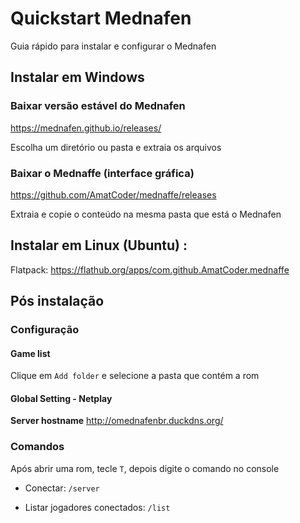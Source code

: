 # Quickstart Mednafen

Guia rápido para instalar e configurar o Mednafen

## Instalar em Windows

### Baixar versão estável do Mednafen

https://mednafen.github.io/releases/

Escolha um diretório ou pasta e extraia os arquivos

### Baixar o Mednaffe (interface gráfica)

https://github.com/AmatCoder/mednaffe/releases

Extraia e copie o conteúdo na mesma pasta que está o Mednafen

## Instalar em Linux (Ubuntu) : 

Flatpack: https://flathub.org/apps/com.github.AmatCoder.mednaffe

## Pós instalação

### Configuração

#### Game list

Clique em `Add folder` e selecione a pasta que contém a rom

#### Global Setting - Netplay

**Server hostname** http://omednafenbr.duckdns.org/

### Comandos

Após abrir uma rom, tecle `T`, depois digite o comando no console

- Conectar:
```/server```

- Listar jogadores conectados:
```/list```
